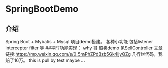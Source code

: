 # SpringBootDemo

## 介绍
Spring Boot + Mybatis + Mysql 项目demo搭建。
各种小功能 包括listener intercepter filter 等
##平时功能实现：
why 哥 超卖demo 见SellController
文章链接:https://mp.weixin.qq.com/s/0_5mPhZPdBzb5Gk4ijyQZg
几行烂代码，我赔了16万。
this is pull by test maybe ...